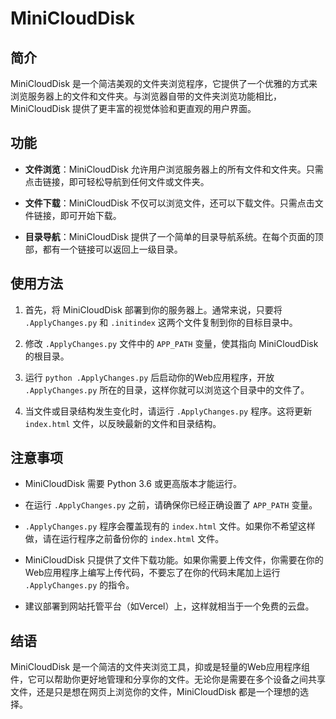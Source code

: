 # MiniCloudDisk

## 简介

MiniCloudDisk 是一个简洁美观的文件夹浏览程序，它提供了一个优雅的方式来浏览服务器上的文件和文件夹。与浏览器自带的文件夹浏览功能相比，MiniCloudDisk 提供了更丰富的视觉体验和更直观的用户界面。

## 功能

- **文件浏览**：MiniCloudDisk 允许用户浏览服务器上的所有文件和文件夹。只需点击链接，即可轻松导航到任何文件或文件夹。

- **文件下载**：MiniCloudDisk 不仅可以浏览文件，还可以下载文件。只需点击文件链接，即可开始下载。

- **目录导航**：MiniCloudDisk 提供了一个简单的目录导航系统。在每个页面的顶部，都有一个链接可以返回上一级目录。

## 使用方法

1. 首先，将 MiniCloudDisk 部署到你的服务器上。通常来说，只要将 `.ApplyChanges.py` 和 `.initindex` 这两个文件复制到你的目标目录中。

2. 修改 `.ApplyChanges.py` 文件中的 `APP_PATH` 变量，使其指向 MiniCloudDisk 的根目录。

3. 运行 `python .ApplyChanges.py` 后启动你的Web应用程序，开放 `.ApplyChanges.py` 所在的目录，这样你就可以浏览这个目录中的文件了。

4. 当文件或目录结构发生变化时，请运行 `.ApplyChanges.py` 程序。这将更新 `index.html` 文件，以反映最新的文件和目录结构。

## 注意事项

- MiniCloudDisk 需要 Python 3.6 或更高版本才能运行。

- 在运行 `.ApplyChanges.py` 之前，请确保你已经正确设置了 `APP_PATH` 变量。

- `.ApplyChanges.py` 程序会覆盖现有的 `index.html` 文件。如果你不希望这样做，请在运行程序之前备份你的 `index.html` 文件。

- MiniCloudDisk 只提供了文件下载功能。如果你需要上传文件，你需要在你的Web应用程序上编写上传代码，不要忘了在你的代码末尾加上运行 `.ApplyChanges.py` 的指令。

- 建议部署到网站托管平台（如Vercel）上，这样就相当于一个免费的云盘。

## 结语

MiniCloudDisk 是一个简洁的文件夹浏览工具，抑或是轻量的Web应用程序组件，它可以帮助你更好地管理和分享你的文件。无论你是需要在多个设备之间共享文件，还是只是想在网页上浏览你的文件，MiniCloudDisk 都是一个理想的选择。

